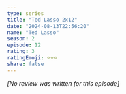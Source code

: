 ```yaml
---
type: series
title: "Ted Lasso 2x12"
date: "2024-08-13T22:56:20"
name: "Ted Lasso"
season: 2
episode: 12
rating: 3
ratingEmoji: ⭐️⭐️⭐️
share: false
---
```


*[No review was written for this episode]*
